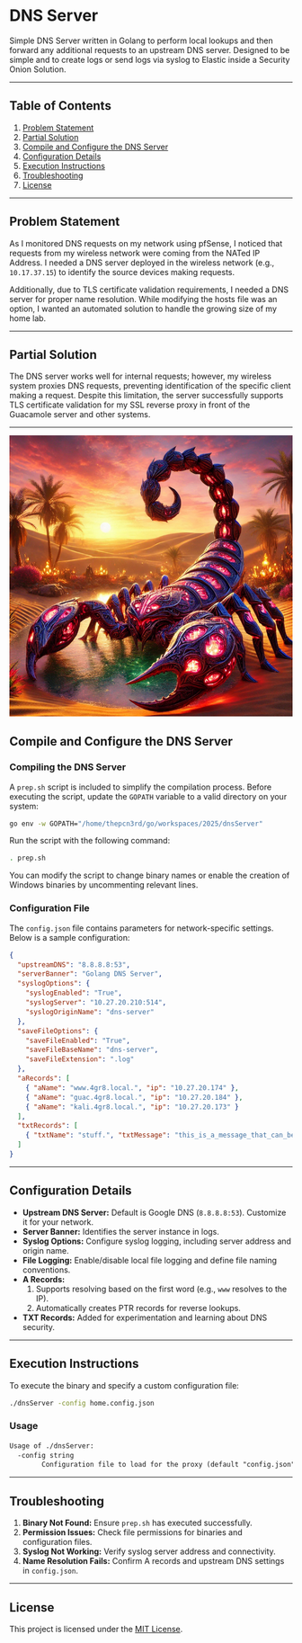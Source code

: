 # DNS Server

Simple DNS Server written in Golang to perform local lookups and then forward any additional requests to an upstream DNS server. Designed to be simple and to create logs or send logs via syslog to Elastic inside a Security Onion Solution.

---

## Table of Contents

1. [Problem Statement](#problem-statement)
2. [Partial Solution](#partial-solution)
3. [Compile and Configure the DNS Server](#compile-and-configure-the-dns-server)
4. [Configuration Details](#configuration-details)
5. [Execution Instructions](#execution-instructions)
6. [Troubleshooting](#troubleshooting)
7. [License](#license)

---

## Problem Statement

As I monitored DNS requests on my network using pfSense, I noticed that requests from my wireless network were coming from the NATed IP Address. I needed a DNS server deployed in the wireless network (e.g., `10.17.37.15`) to identify the source devices making requests.

Additionally, due to TLS certificate validation requirements, I needed a DNS server for proper name resolution. While modifying the hosts file was an option, I wanted an automated solution to handle the growing size of my home lab.

---

## Partial Solution

The DNS server works well for internal requests; however, my wireless system proxies DNS requests, preventing identification of the specific client making a request. Despite this limitation, the server successfully supports TLS certificate validation for my SSL reverse proxy in front of the Guacamole server and other systems.

---
![Fiery Red Armored Scorpion](/picts/fieryRedArmorScorpion.png)
## Compile and Configure the DNS Server

### Compiling the DNS Server

A `prep.sh` script is included to simplify the compilation process. Before executing the script, update the `GOPATH` variable to a valid directory on your system:

```bash
go env -w GOPATH="/home/thepcn3rd/go/workspaces/2025/dnsServer"
```

Run the script with the following command:

```bash
. prep.sh
```

You can modify the script to change binary names or enable the creation of Windows binaries by uncommenting relevant lines.

### Configuration File

The `config.json` file contains parameters for network-specific settings. Below is a sample configuration:

```json
{
  "upstreamDNS": "8.8.8.8:53",
  "serverBanner": "Golang DNS Server",
  "syslogOptions": {
    "syslogEnabled": "True",
    "syslogServer": "10.27.20.210:514",
    "syslogOriginName": "dns-server"
  },
  "saveFileOptions": {
    "saveFileEnabled": "True",
    "saveFileBaseName": "dns-server",
    "saveFileExtension": ".log"
  },
  "aRecords": [
    { "aName": "www.4gr8.local.", "ip": "10.27.20.174" },
    { "aName": "guac.4gr8.local.", "ip": "10.27.20.184" },
    { "aName": "kali.4gr8.local.", "ip": "10.27.20.173" }
  ],
  "txtRecords": [
    { "txtName": "stuff.", "txtMessage": "this_is_a_message_that_can_be_shared" }
  ]
}
```

---

## Configuration Details

- **Upstream DNS Server:** Default is Google DNS (`8.8.8.8:53`). Customize it for your network.
- **Server Banner:** Identifies the server instance in logs.
- **Syslog Options:** Configure syslog logging, including server address and origin name.
- **File Logging:** Enable/disable local file logging and define file naming conventions.
- **A Records:**
    1. Supports resolving based on the first word (e.g., `www` resolves to the IP).
    2. Automatically creates PTR records for reverse lookups.
- **TXT Records:** Added for experimentation and learning about DNS security.

---

## Execution Instructions

To execute the binary and specify a custom configuration file:

```bash
./dnsServer -config home.config.json
```

### Usage

```txt
Usage of ./dnsServer:
  -config string
        Configuration file to load for the proxy (default "config.json")
```

---

## Troubleshooting

1. **Binary Not Found:** Ensure `prep.sh` has executed successfully.
2. **Permission Issues:** Check file permissions for binaries and configuration files.
3. **Syslog Not Working:** Verify syslog server address and connectivity.
4. **Name Resolution Fails:** Confirm A records and upstream DNS settings in `config.json`.

---

## License

This project is licensed under the [MIT License](/LICENSE.md).

